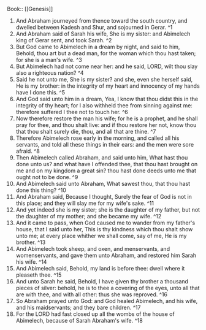  Book:: [[Genesis]]
 1. And Abraham journeyed from thence toward the south country, and dwelled between Kadesh and Shur, and sojourned in Gerar. ^1
 2. And Abraham said of Sarah his wife, She is my sister: and Abimelech king of Gerar sent, and took Sarah. ^2
 3. But God came to Abimelech in a dream by night, and said to him, Behold, thou art but a dead man, for the woman which thou hast taken; for she is a man's wife. ^3
 4. But Abimelech had not come near her: and he said, LORD, wilt thou slay also a righteous nation? ^4
 5. Said he not unto me, She is my sister? and she, even she herself said, He is my brother: in the integrity of my heart and innocency of my hands have I done this. ^5
 6. And God said unto him in a dream, Yea, I know that thou didst this in the integrity of thy heart; for I also withheld thee from sinning against me: therefore suffered I thee not to touch her. ^6
 7. Now therefore restore the man his wife; for he is a prophet, and he shall pray for thee, and thou shalt live: and if thou restore her not, know thou that thou shalt surely die, thou, and all that are thine. ^7
 8. Therefore Abimelech rose early in the morning, and called all his servants, and told all these things in their ears: and the men were sore afraid. ^8
 9. Then Abimelech called Abraham, and said unto him, What hast thou done unto us? and what have I offended thee, that thou hast brought on me and on my kingdom a great sin? thou hast done deeds unto me that ought not to be done. ^9
 10. And Abimelech said unto Abraham, What sawest thou, that thou hast done this thing? ^10
 11. And Abraham said, Because I thought, Surely the fear of God is not in this place; and they will slay me for my wife's sake. ^11
 12. And yet indeed she is my sister; she is the daughter of my father, but not the daughter of my mother; and she became my wife. ^12
 13. And it came to pass, when God caused me to wander from my father's house, that I said unto her, This is thy kindness which thou shalt show unto me; at every place whither we shall come, say of me, He is my brother. ^13
 14. And Abimelech took sheep, and oxen, and menservants, and womenservants, and gave them unto Abraham, and restored him Sarah his wife. ^14
 15. And Abimelech said, Behold, my land is before thee: dwell where it pleaseth thee. ^15
 16. And unto Sarah he said, Behold, I have given thy brother a thousand pieces of silver: behold, he is to thee a covering of the eyes, unto all that are with thee, and with all other: thus she was reproved. ^16
 17. So Abraham prayed unto God: and God healed Abimelech, and his wife, and his maidservants; and they bare children. ^17
 18. For the LORD had fast closed up all the wombs of the house of Abimelech, because of Sarah Abraham's wife. ^18

